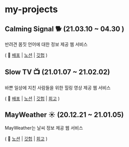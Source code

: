 # my-projects

## Calming Signal 🐕 (21.03.10 ~ 04.30 )
반려견 몸짓 언어에 대한 정보 제공 웹 서비스

( 📎 [배포](https://calming-signal.ml/) | [노션](https://www.notion.so/Calming-Signal-4ec7da92adeb4be69c7047f129831ae1) | [깃헙](https://github.com/MinWooPark-dotcom/calming-signal-server) )


## Slow TV 📺 (21.01.07 ~ 21.02.02)
바쁜 일상에 지친 사람들을 위한 힐링 영상 제공 웹 서비스


( 📎  [배포](https://www.slowtv24.com/) | [노션](https://bit.ly/3fp036S) | [깃헙](https://github.com/MinWooPark-dotcom/SlowTV-Client) | [회고](https://velog.io/@qmasem/%EC%BD%94%EB%93%9C%EC%8A%A4%ED%85%8C%EC%9D%B4%EC%B8%A0-Final-Project-%ED%9A%8C%EA%B3%A0) )


## MayWeather ☀️ (20.12.21 ~ 21.01.05)
MayWeather는 날씨 정보 제공 웹 서비스

( 📎  [노션](https://www.notion.so/MayWeather-3a61f564530246c0954956dd8e1902e2) | [깃헙](https://github.com/MinWooPark-dotcom/MayWeather-server) | [회고](https://velog.io/@qmasem/%EC%BD%94%EB%93%9C%EC%8A%A4%ED%85%8C%EC%9D%B4%EC%B8%A0-First-Project-%ED%9A%8C%EA%B3%A0-6txj8chc) )


